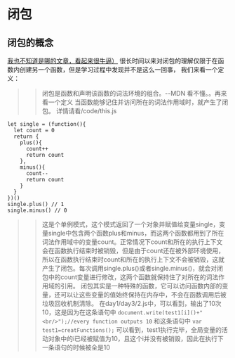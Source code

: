# 闭包
## 闭包的概念
[我也不知道是哪的文章，看起来很牛逼）](https://juejin.im/post/5cf8612df265da1bcb4f1bf8)
很长时间以来对闭包的理解仅限于在函数内创建另一个函数，但是学习过程中发现并不是这么一回事，
我们来看一个定义：
>>闭包是函数和声明该函数的词法环境的组合。--MDN
看不懂。。再来看一个定义
>>当函数能够记住并访问所在的词法作用域时，就产生了闭包。
详情请看/code/this.js
```
let single = (function(){
  let count = 0
  return {
    plus(){
      count++
      return count
    },
    minus(){
      count--
      return count
    }
  }
})()
single.plus() // 1
single.minus() // 0
```
>>这是个单例模式，这个模式返回了一个对象并赋值给变量single，变量single中包含两个函数plus和minus，而这两个函数都用到了所在词法作用域中的变量count。正常情况下count和所在的执行上下文会在函数执行结束时被销毁，但是由于count还在被外部环境使用，所以在函数执行结束时count和所在的执行上下文不会被销毁，这就产生了闭包。每次调用single.plus()或者single.minus()，就会对闭包中的count变量进行修改，这两个函数就保持住了对所在的词法作用域的引用。
>>闭包其实是一种特殊的函数，它可以访问函数内部的变量，还可以让这些变量的值始终保持在内存中，不会在函数调用后被垃圾回收机制清除。
在day1/day3/2.js中，可以看到，输出了10次10，这是因为在这条语句中
`document.write(test1[i]()+"<br/>");//every function outputs 10`
和这条语句中
`var test1=creatFunctions();`
可以看到，test1执行完毕，全局变量的活动对象中的i已经被赋值为10，且这个i并没有被销毁，因此在执行下一条语句的时候被全是10 





